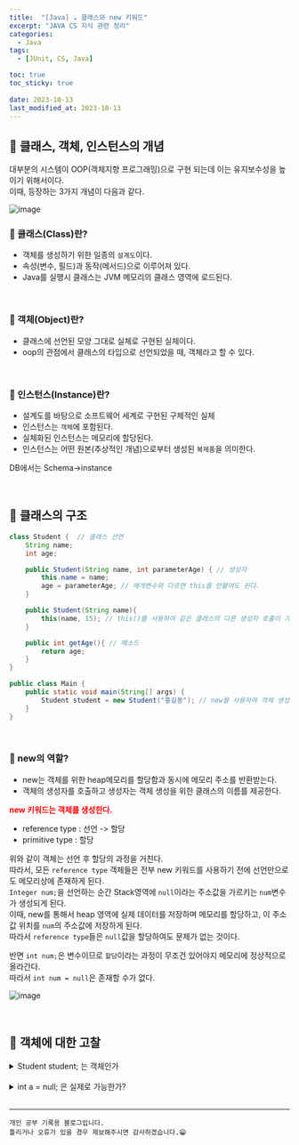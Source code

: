 ```yaml
---
title:  "[Java] ☕ 클래스와 new 키워드"
excerpt: "JAVA CS 지식 관련 정리"
categories:
  - Java
tags:
  - [JUnit, CS, Java]

toc: true
toc_sticky: true
 
date: 2023-10-13
last_modified_at: 2023-10-13
---
```


## 📖 클래스, 객체, 인스턴스의 개념

대부분의 시스템이 OOP(객체지향 프로그래밍)으로 구현 되는데 이는 유지보수성을 높이기 위해서이다.  
이때, 등장하는 3가지 개념이 다음과 같다.  

![image](https://github.com/yyechan0602/yyechan0602.github.io/assets/37824506/e5e4aebd-a9e8-44a5-a583-eaa8b12191e9)


### 🍄 클래스(Class)란?

- 객체를 생성하기 위한 일종의 `설계도`이다.
- 속성(변수, 필드)과 동작(메서드)으로 이루어져 있다.
- Java를 실행시 클래스는 JVM 메모리의 클래스 영역에 로드된다.

<br>

### 🍄 객체(Object)란?

- 클래스에 선언된 모양 그대로 실체로 구현된 실체이다.
- oop의 관점에서 클래스의 타입으로 선언되었을 때, 객체라고 할 수 있다.

<br>

### 🍄 인스턴스(Instance)란?

- 설계도를 바탕으로 소프트웨어 세계로 구현된 구체적인 실체
- 인스턴스는 `객체`에 포함된다.
- 실체화된 인스턴스는 메모리에 할당된다.
- 인스턴스는 어떤 원본(추상적인 개념)으로부터 생성된 `복제품`을 의미한다.

DB에서는 Schema->instance

<br>

## 📖 클래스의 구조

```java
class Student {  // 클래스 선언
    String name;
    int age;

    public Student(String name, int parameterAge) { // 생성자
        this.name = name; 
        age = parameterAge; // 매개변수와 다르면 this를 안붙여도 된다.
    }

    public Student(String name){ 
        this(name, 15); // this()를 사용하여 같은 클래스의 다른 생성자 호출이 가능하다.
    }

    public int getAge(){ // 메소드
        return age;
    }
}

public class Main {
    public static void main(String[] args) {
        Student student = new Student("홍길동"); // new를 사용하여 객체 생성 후 초기화해준다.
    }
}
```

<br>

### 🍄 new의 역할?

- new는 객체를 위한 heap메모리를 할당함과 동시에 메모리 주소를 반환받는다.  
- 객체의 생성자를 호출하고 생성자는 객체 생성을 위한 클래스의 이름를 제공한다.  

<span style="color:red">**new 키워드는 객체를 생성한다.** </span>  

- reference type : 선언 -> 할당  
- primitive type : 할당  

위와 같이 객체는 선언 후 할당의 과정을 거친다.  
따라서, 모든 `reference type` 객체들은 전부 new 키워드를 사용하기 전에 선언만으로도 메모리상에 존재하게 된다.  
`Integer num;`을 선언하는 순간 Stack영역에 `null`이라는 주소값을 가르키는 `num`변수가 생성되게 된다.  
이때, new를 통해서 heap 영역에 실제 데이터를 저장하며 메모리를 할당하고, 이 주소값 위치를 `num`의 주소값에 저장하게 된다.  
따라서 `reference type`들은 `null`값을 할당하여도 문제가 없는 것이다.  

반면 `int num;`은 변수이므로 `할당`이라는 과정이 무조건 있어야지 메모리에 정상적으로 올라간다.  
따라서 `int num = null`은 존재할 수가 없다.  

![image](https://github.com/yyechan0602/yyechan0602.github.io/assets/37824506/e8db026e-6efc-49b0-954b-0c20e8db5a9a)

<br>

## 📖 객체에 대한 고찰


<details>
<summary>Student student; 는 객체인가</summary>
<div markdown="1">  

<details>
<summary>만약 Student student가 객체가 아니라면 Student student=null; 는 객체인가</summary>
<div markdown="1">
 
<br>

<span style="color:red">**둘다 객체이다.** </span>  

첫번째 경우는 객체를 선언한 후 초기화를 하지 않은 경우이고, 두번째, 경우는 객체 선언후 초기화를 해 준 경우이다.  

![image](https://github.com/yyechan0602/yyechan0602.github.io/assets/37824506/637f961b-3c28-49a5-bb13-fbacad3b84bf)

위와 같이 첫 번째는 객체이지만 초기화를 하지 않아서 정상적으로 작동하지 않는 모습이고, 두 번째는 null로 초기화가 되어있기 때문에 제대로 작동하는 모습이다.  

</div>
</details>

</div>
</details>

<!--

-->

<br>

<details>
<summary>int a = null; 은 실제로 가능한가?</summary>
<div markdown="1">

<details>
<summary> null은 객체인가? </summary>
<div markdown="1">

<br>

Java에서 공참조(힙에 실제로 참조되는 object가 없는 참조)의 경우는 당연히 객체가 붙어 있지 않다. 그러나, Java API 레퍼런스의 NullPointerException 항에는 다음과 같이 기술되어 있다.

"object가 필요한 경우 application이 null을 사용하려고 하면 throw된다. 가령 다음과 같은 경우이다."
null object의 instance method 호출
null object의 field(member variables)에 대한 액세스 또는 그 값의 변경
null의 길이를 배열처럼 취득할 경우
null의 slot을 배열처럼 액세스 또는 수정
null을 Throwable처럼 throw 할 경우

위에서 null object라는 말이 등장하는데 이는 공참조에 객체가 붙어 있지 않은 것이 아니라 null을 가리키는 객체라고 볼수 있다. 즉, 공참조라는 것은 JVM에서 봤을때 아무것도 참조하지 않는것이 아니라 null이라고 하는 object를 참조하고 있는것이다. 그러나 JSL 4.3.1에서는 다음과 같이 나와있다.

"참조값(reference)은 이러한 객체의 포인터나 어떤 객체도 참조하지 않는 특수한 null참조가 된다"

즉, 공참조는 어떤 객체도 참조하지 않는다고 단정하고 있다. 하지만 '==' 연산에 있어 두개의 객체가 모두 null이거나 동일한 객체 또는 배열 참조의 경우 true라고 되어있는것으로 봐서 서로 다른 두 객체가 동일한 null을 참조하고 있으므로 true가 된것이 아닌가 하는 생각을 할 수 있다.

즉, null이 Object의 instance 형태는 아니지만 개념적으로 봤을때 null도 object라고 봐야 하지 않을까?

[출처](https://cosmosnet.tistory.com/entry/%EA%B0%9C%EB%B0%9C%EC%9E%90%EA%B0%80-%EB%86%93%EC%B9%98%EA%B8%B0-%EC%89%AC%EC%9A%B4-%EC%9E%90%EB%B0%94%EC%9D%98-%EA%B8%B0%EB%B3%B8%EC%9B%90%EB%A6%AC)

</div>
</details>

</div>
</details>


<br>

***
    개인 공부 기록용 블로그입니다.
    틀리거나 오류가 있을 경우 제보해주시면 감사하겠습니다.😁